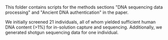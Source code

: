 This folder contains scripts for the methods sections "DNA sequencing data processing" and "Ancient DNA authentication" in the paper.

We initially screened 21 individuals, all of whom yielded sufficient human DNA content (>1%) for in-solution capture and sequencing. Additionally, we generated shotgun sequencing data for one individual.
